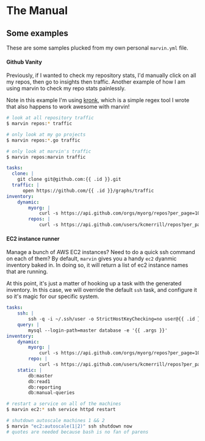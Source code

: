 # The Manual

## Some examples

These are some samples plucked from my own personal `marvin.yml` file.

#### Github Vanity

Previously, if I wanted to check my repository stats, I'd manually click on all my repos, then go to insights then traffic. Another example of how I am using marvin to check my repo stats painlessly. 

Note in this example I'm using [kronk](https://github.com/kcmerrill/kronk), which is a simple regex tool I wrote that also happens to work awesome with marvin!

```bash
# look at all repository traffic
$ marvin repos:* traffic

# only look at my go projects
$ marvin repos:*.go traffic

# only look at marvin's traffic
$ marvin repos:marvin traffic
```

```yaml
tasks:
  clone: |
    git clone git@github.com:{{ .id }}.git
  traffic: |
      open https://github.com/{{ .id }}/graphs/traffic
inventory:
    dynamic:
        myorg: |
            curl -s https://api.github.com/orgs/myorg/repos?per_page=100 | kronk 'repo:"full_name": "(.*?)"'
        repos: |
            curl -s https://api.github.com/users/kcmerrill/repos?per_page=100 | kronk 'repo:"full_name": "(.*?)"'
```

#### EC2 instance runner

Manage a bunch of AWS EC2 instances? Need to do a quick ssh command on each of them? By default, `marvin` gives you a handy `ec2` dyanmic inventory baked in. In doing so, it will return a list of ec2 instance names that are running. 

At this point, it's just a matter of hooking up a task with the generated inventory. In this case, we will override the default `ssh` task, and configure it so it's magic for our specific system. 

```yaml
tasks:
    ssh: |
        ssh -q -i ~/.ssh/user -o StrictHostKeyChecking=no user@{{ .id }}.mydomain.com {{ .args }}
    query: |
        mysql --login-path=master database -e '{{ .args }}'
inventory:
    dynamic:
        myorg: |
            curl -s https://api.github.com/orgs/myorg/repos?per_page=100 | kronk 'repo:"full_name": "(.*?)"'
        repo: |
            curl -s https://api.github.com/users/kcmerrill/repos?per_page=100 | kronk 'repo:"full_name": "(.*?)"'
    static: |
        db:master
        db:read1
        db:reporting
        db:manual-queries
```

```bash
# restart a service on all of the machines
$ marvin ec2:* ssh service httpd restart

# shutdown autoscale machines 1 && 2
$ marvin "ec2:autoscale(1|2)" ssh shutdown now
# quotes are needed because bash is no fan of parens
```
